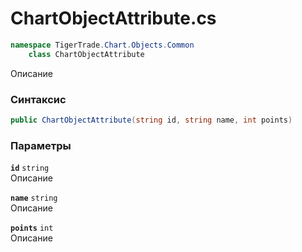 
# ChartObjectAttribute.cs
```csharp
namespace TigerTrade.Chart.Objects.Common  
    class ChartObjectAttribute
```

Описание

### Синтаксис
```csharp
public ChartObjectAttribute(string id, string name, int points)
```

### Параметры
**`id`** `string`  
 Описание  
  
**`name`** `string`  
 Описание  
  
**`points`** `int`  
 Описание  
  

                    
                    